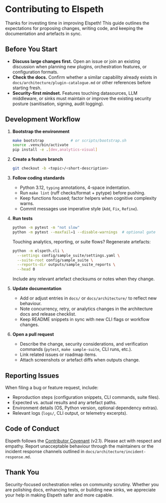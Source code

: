 # Contributing to Elspeth

Thanks for investing time in improving Elspeth! This guide outlines the expectations for proposing changes, writing code, and keeping the documentation and artefacts in sync.

## Before You Start

- **Discuss large changes first.** Open an issue or join an existing discussion when planning new plugins, orchestration features, or configuration formats.
- **Check the docs.** Confirm whether a similar capability already exists in `docs/architecture/plugin-catalogue.md` or other references before starting fresh.
- **Security-first mindset.** Features touching datasources, LLM middleware, or sinks must maintain or improve the existing security posture (sanitisation, signing, audit logging).

## Development Workflow

1. **Bootstrap the environment**

   ```bash
   make bootstrap            # or scripts/bootstrap.sh
   source .venv/bin/activate
   pip install -e .[dev,analytics-visual]
   ```

2. **Create a feature branch**

   ```bash
   git checkout -b <topic>/<short-description>
   ```

3. **Follow coding standards**

   - Python 3.12, `typing` annotations, 4-space indentation.
   - Run `make lint` (ruff checks/format + pytype) before pushing.
   - Keep functions focused; factor helpers when cognitive complexity warns.
   - Commit messages use imperative style (`Add`, `Fix`, `Refine`).

4. **Run tests**

   ```bash
   python -m pytest -m "not slow"
   python -m pytest --maxfail=1 --disable-warnings  # optional gate
   ```

   Touching analytics, reporting, or suite flows? Regenerate artefacts:

   ```bash
   python -m elspeth.cli \
     --settings config/sample_suite/settings.yaml \
     --suite-root config/sample_suite \
     --reports-dir outputs/sample_suite_reports \
     --head 0
   ```

   Include any relevant artefact checksums or notes when they change.

5. **Update documentation**

   - Add or adjust entries in `docs/` or `docs/architecture/` to reflect new behaviour.
   - Note concurrency, retry, or analytics changes in the architecture docs and release checklist.
   - Keep README snippets in sync with new CLI flags or workflow changes.

6. **Open a pull request**

   - Describe the change, security considerations, and verification commands (`pytest`, `make sample-suite`, CLI runs, etc.).
   - Link related issues or roadmap items.
   - Attach screenshots or artefact diffs when outputs change.

## Reporting Issues

When filing a bug or feature request, include:

- Reproduction steps (configuration snippets, CLI commands, suite files).
- Expected vs. actual results and any artefact paths.
- Environment details (OS, Python version, optional dependency extras).
- Relevant logs (`logs/`, CLI output, or telemetry excerpts).

## Code of Conduct

Elspeth follows the [Contributor Covenant](https://www.contributor-covenant.org/) (v2.1). Please act with respect and empathy. Report unacceptable behaviour through the maintainers or the incident response channels outlined in `docs/architecture/incident-response.md`.

## Thank You

Security-focused orchestration relies on community scrutiny. Whether you are polishing docs, enhancing tests, or building new sinks, we appreciate your help in making Elspeth safer and more capable.
